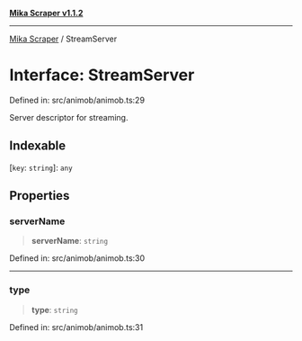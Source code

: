 [**Mika Scraper v1.1.2**](../README.md)

***

[Mika Scraper](../README.md) / StreamServer

# Interface: StreamServer

Defined in: src/animob/animob.ts:29

Server descriptor for streaming.

## Indexable

\[`key`: `string`\]: `any`

## Properties

### serverName

> **serverName**: `string`

Defined in: src/animob/animob.ts:30

***

### type

> **type**: `string`

Defined in: src/animob/animob.ts:31
